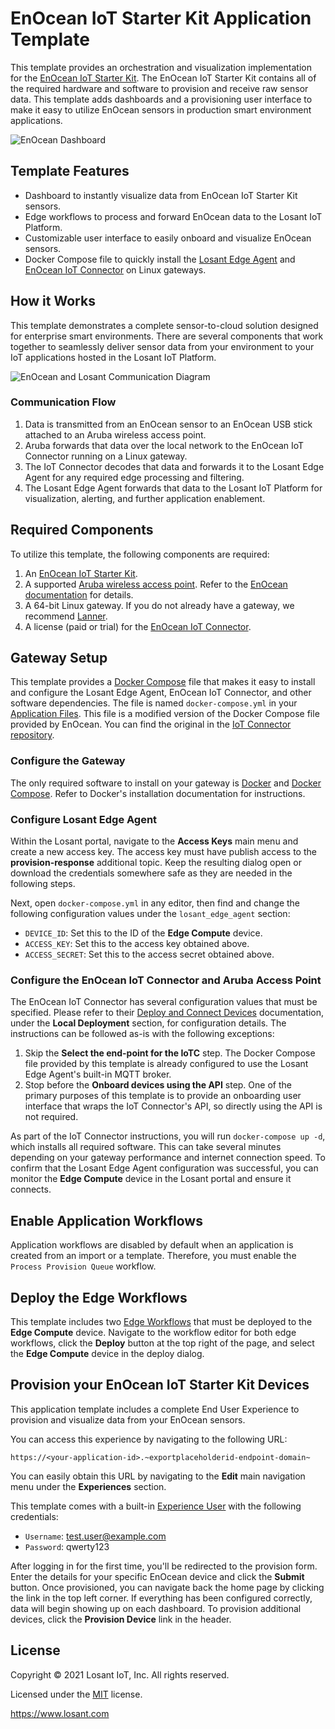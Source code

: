 # EnOcean IoT Starter Kit Application Template
This template provides an orchestration and visualization implementation for the [EnOcean IoT Starter Kit](https://www.enocean.com/en/applications/iot-solutions/). The EnOcean IoT Starter Kit contains all of the required hardware and software to provision and receive raw sensor data. This template adds dashboards and a provisioning user interface to make it easy to utilize EnOcean sensors in production smart environment applications.

![EnOcean Dashboard](https://~exportplaceholderid-files-domain~/~exportplaceholderid-application-applicationEnOceanIoTStarterKit-0~/template/enocean-dashboard.png)

## Template Features
* Dashboard to instantly visualize data from EnOcean IoT Starter Kit sensors.
* Edge workflows to process and forward EnOcean data to the Losant IoT Platform.
* Customizable user interface to easily onboard and visualize EnOcean sensors.
* Docker Compose file to quickly install the [Losant Edge Agent](https://~exportplaceholderid-docs-url~/edge-compute/edge-agent-installation/) and [EnOcean IoT Connector](https://iot.enocean.com/) on Linux gateways.

## How it Works
This template demonstrates a complete sensor-to-cloud solution designed for enterprise smart environments. There are several components that work together to seamlessly deliver sensor data from your environment to your IoT applications hosted in the Losant IoT Platform.

![EnOcean and Losant Communication Diagram](https://~exportplaceholderid-files-domain~/~exportplaceholderid-application-applicationEnOceanIoTStarterKit-0~/template/enocean-losant-diagram.png)

### Communication Flow

1. Data is transmitted from an EnOcean sensor to an EnOcean USB stick attached to an Aruba wireless access point.
1. Aruba forwards that data over the local network to the EnOcean IoT Connector running on a Linux gateway.
1. The IoT Connector decodes that data and forwards it to the Losant Edge Agent for any required edge processing and filtering.
1. The Losant Edge Agent forwards that data to the Losant IoT Platform for visualization, alerting, and further application enablement.

## Required Components
To utilize this template, the following components are required:

1. An [EnOcean IoT Starter Kit](https://www.enocean.com/en/applications/iot-solutions/).
1. A supported [Aruba wireless access point](https://www.arubanetworks.com/products/wireless/access-points/). Refer to the [EnOcean documentation](https://iotconnector-docs.readthedocs.io/en/latest/setup-aruba-ap/) for details.
1. A 64-bit Linux gateway. If you do not already have a gateway, we recommend [Lanner](https://www.lanner-america.com/bundle-solutions/losant/).
1. A license (paid or trial) for the [EnOcean IoT Connector](https://iot.enocean.com/).

## Gateway Setup
This template provides a [Docker Compose](https://docs.docker.com/compose/compose-file/) file that makes it easy to install and configure the Losant Edge Agent, EnOcean IoT Connector, and other software dependencies. The file is named `docker-compose.yml` in your [Application Files](https://~exportplaceholderid-docs-url~/applications/files/). This file is a modified version of the Docker Compose file provided by EnOcean. You can find the original in the [IoT Connector repository](https://bitbucket.org/enocean-cloud/iotconnector-docs/src/master/deploy/local_deployment/docker-compose.yml).

### Configure the Gateway
The only required software to install on your gateway is [Docker](https://docs.docker.com/get-docker/) and [Docker Compose](https://docs.docker.com/compose/install/). Refer to Docker's installation documentation for instructions.

### Configure Losant Edge Agent
Within the Losant portal, navigate to the **Access Keys** main menu and create a new access key. The access key must have publish access to the **provision-response** additional topic. Keep the resulting dialog open or download the credentials somewhere safe as they are needed in the following steps.

Next, open `docker-compose.yml` in any editor, then find and change the following configuration values under the `losant_edge_agent` section:

* `DEVICE_ID`: Set this to the ID of the **Edge Compute** device.
* `ACCESS_KEY`: Set this to the access key obtained above.
* `ACCESS_SECRET`: Set this to the access secret obtained above.

### Configure the EnOcean IoT Connector and Aruba Access Point

The EnOcean IoT Connector has several configuration values that must be specified. Please refer to their [Deploy and Connect Devices](https://iotconnector-docs.readthedocs.io/en/latest/deploy-the-iotc/) documentation, under the **Local Deployment** section, for configuration details. The instructions can be followed as-is with the following exceptions:

1. Skip the **Select the end-point for the IoTC** step. The Docker Compose file provided by this template is already configured to use the Losant Edge Agent's built-in MQTT broker.
1. Stop before the **Onboard devices using the API** step. One of the primary purposes of this template is to provide an onboarding user interface that wraps the IoT Connector's API, so directly using the API is not required.

As part of the IoT Connector instructions, you will run `docker-compose up -d`, which installs all required software. This can take several minutes depending on your gateway performance and internet connection speed. To confirm that the Losant Edge Agent configuration was successful, you can monitor the **Edge Compute** device in the Losant portal and ensure it connects.

## Enable Application Workflows
Application workflows are disabled by default when an application is created from an import or a template. Therefore, you must enable the `Process Provision Queue` workflow.

## Deploy the Edge Workflows
This template includes two [Edge Workflows](https://~exportplaceholderid-docs-url~/workflows/edge-workflows/) that must be deployed to the **Edge Compute** device. Navigate to the workflow editor for both edge workflows, click the **Deploy** button at the top right of the page, and select the **Edge Compute** device in the deploy dialog.

## Provision your EnOcean IoT Starter Kit Devices
This application template includes a complete End User Experience to provision and visualize data from your EnOcean sensors.

You can access this experience by navigating to the following URL:

```
https://<your-application-id>.~exportplaceholderid-endpoint-domain~
```

You can easily obtain this URL by navigating to the **Edit** main navigation menu under the **Experiences** section.

This template comes with a built-in [Experience User](https://~exportplaceholderid-docs-url~/experiences/users/) with the following credentials:
* `Username`: test.user@example.com
* `Password`: qwerty123

After logging in for the first time, you'll be redirected to the provision form. Enter the details for your specific EnOcean device and click the **Submit** button. Once provisioned, you can navigate back the home page by clicking the link in the top left corner. If everything has been configured correctly, data will begin showing up on each dashboard. To provision additional devices, click the **Provision Device** link in the header.

## License

Copyright &copy; 2021 Losant IoT, Inc. All rights reserved.

Licensed under the [MIT](https://github.com/Losant/losant-templates/blob/master/LICENSE.txt) license.

https://www.losant.com
